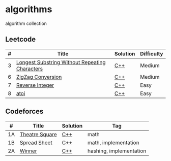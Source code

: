 # algorithms
algorithm collection

## Leetcode
| # | Title | Solution | Difficulty |
|---| ----- | -------- | ---------- |
| 3 | [Longest Substring Without Repeating Characters](https://leetcode.com/problems/longest-substring-without-repeating-characters/#/description) | [C++](./leetcode/3.cpp) | Medium | 
| 6 | [ZigZag Conversion](https://leetcode.com/problems/zigzag-conversion/#/description) | [C++](./leetcode/6.cpp) | Medium |
| 7 | [Reverse Integer](https://leetcode.com/problems/reverse-integer/#/description) | [C++](./leetcode/7.cpp) | Easy |
| 8 | [atoi](https://oj.leetcode.com/problems/string-to-integer-atoi/) | [C++](./leetcode/8.cpp) | Easy |

## Codeforces
| #  | Title | Solution | Tag |
|----| ----- | -------- | --- |
| 1A | [Theatre Square](http://codeforces.com/problemset/problem/1/A) | [C++](./cf/1A.cpp) | math |
| 1B | [Spread Sheet](http://codeforces.com/problemset/problem/1/B) | [C++](./cf/1B.cpp) | math, implementation |
| 2A | [Winner](http://codeforces.com/problemset/problem/2/A) | [C++](./cf/2A.cpp) | hashing, implementation |
